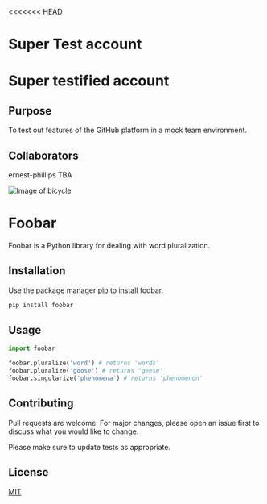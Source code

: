 <<<<<<< HEAD
# Super Test account

# Super testified account

## Purpose
To test out features of the GitHub platform in a mock team environment.


## Collaborators
ernest-phillips
TBA

![Image of bicycle](https://github.com/ernest-phillips/test/blob/master/sole-bicycles-F5LGKw7lU6I-unsplash.jpg)

# Foobar

Foobar is a Python library for dealing with word pluralization.

## Installation

Use the package manager [pip](https://pip.pypa.io/en/stable/) to install foobar.

```bash
pip install foobar
```

## Usage

```python
import foobar

foobar.pluralize('word') # returns 'words'
foobar.pluralize('goose') # returns 'geese'
foobar.singularize('phenomena') # returns 'phenomenon'
```

## Contributing
Pull requests are welcome. For major changes, please open an issue first to discuss what you would like to change.

Please make sure to update tests as appropriate.

## License
[MIT](https://choosealicense.com/licenses/mit/)
